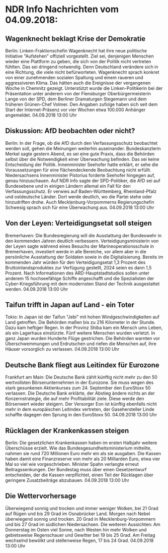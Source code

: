 # NDR Info Nachrichten vom 04.09.2018:


## Wagenknecht beklagt Krise der Demokratie
Berlin: Linken-Fraktionschefin Wagenknecht hat ihre neue politische Initiative "Aufstehen" offiziell vorgestellt. Ziel sei, denjenigen Menschen wieder eine Plattform zu geben, die sich von der Politik nicht vertreten fühlten. Das sei dringend notwendig. Denn Deutschland verändere sich in eine Richtung, die viele nicht befürworteten. Wagenknecht sprach konkret von einer zunehmenden sozialen Spaltung und einem raueren und aggressiveren Klima. Das hätten auch die Ereignisse der vergangenen Woche in Chemnitz gezeigt. Unterstützt wurde die Linken-Politikerin bei der Präsentation unter anderem von der Flensburger Oberbürgermeisterin Lange von der SPD, dem Berliner Dramaturgen Stegemann und dem früheren Grünen-Chef Volmer. Den Angaben zufolge haben sich seit dem Start der Internet-Präsenz vor vier Wochen etwa 100.000 Anhänger angemeldet. 04.09.2018 13:00 Uhr 

## Diskussion: AfD beobachten oder nicht?
Berlin: In der Frage, ob die AfD durch den Verfassungsschutz beobachtet werden soll, gehen die Meinungen weiterhin auseinander. Bundeskanzlerin Merkel sagte gestern Abend, es sei eine gute Praxis, dass die Behörden selbst über die Notwendigkeit einer Überwachung befinden. Das sei keine Entscheidung der Politik. Innenminister Seehofer hatte erklärt, er sehe die Voraussetzungen für eine flächendeckende Beobachtung nicht erfüllt. Niedersachsens Innenminister Pistorius forderte Seehofer hingegen auf, genau hinzuschauen. Auf NDR Info sagte der SPD-Politiker, die AfD sei auf Bundesebene und in einigen Ländern allemal ein Fall für den Verfassungsschutz. Er verwies auf Baden-Württemberg, Rheinland-Pfalz und ostdeutsche Länder. Dort werde deutlich, wo die Partei stehe oder hinzudriften drohe. Auch Mecklenburg-Vorpommerns Regierungschefin Schwesig sprach sich für eine Überwachung aus. 04.09.2018 13:00 Uhr 

## Von der Leyen: Verteidigungsetat soll steigen
Bremerhaven: Die Bundesregierung will die Ausstattung der Bundeswehr in den kommenden Jahren deutlich verbessern. Verteidigungsministerin von der Leyen sagte während eines Besuchs der Marineoperationsschule in Bremerhaven, investiert werde in alle Bereiche, vor allem aber in die persönliche Ausstattung der Soldaten sowie in die Digitalisierung. Bereits im kommenden Jahr würden für den Verteidigungsetat 1,3 Prozent des Bruttoinlandsproduktes zur Verfügung gestellt, 2024 seien es dann 1,5 Prozent. Nach Informationen des ARD-Hauptstadtstudios sollen unter anderem 15 hochseefähige Schiffe angeschafft und die Spezialisten der Cyber-Kriegsführung mit dem modernsten Stand der Technik ausgestattet werden. 04.09.2018 13:00 Uhr 

## Taifun trifft in Japan auf Land - ein Toter
Tokio: In Japan ist der Taifun "Jebi" mit hohen Windgeschwindigkeiten auf Land getroffen. Die Behörden maßen bis zu 216 Kilometer in der Stunde. Dazu kam heftiger Regen. In der Provinz Shiba kam ein Mensch ums Leben, als ein Lagerhaus einstürzte. Fünf weitere Menschen wurden verletzt. In ganz Japan wurden Hunderte Flüge gestrichen. Die Behörden warnten vor Überschwemmungen und Erdrutschen und riefen die Menschen auf, ihre Häuser vorsorglich zu verlassen. 04.09.2018 13:00 Uhr 

## Deutsche Bank fliegt aus Leitindex für Eurozone
Frankfurt am Main: Die Deutsche Bank zählt künftig nicht mehr zu den 50 wertvollsten Börsenunternehmen in der Eurozone. Sie muss wegen des stark gesunkenen Aktienkurses zum 24. September den EuroStoxx 50 verlassen. Die Deutsche Bank erklärte, der Abstieg ändere nichts an der Konzernstrategie, die auf mehr Profitabilität ziele. Diese werde den Börsenwert wieder steigern. Der Versorger Eon ist künftig ebenfalls nicht mehr in dem europäischen Leitindex vertreten, der Gasehersteller Linde schaffte dagegen den Sprung in den EuroStoxx 50. 04.09.2018 13:00 Uhr 

## Rücklagen der Krankenkassen steigen
Berlin: Die gesetzlichen Krankenkassen haben im ersten Halbjahr weitere Überschüsse erzielt. Wie das Bundesgesundheitsministerium mitteilte, nahmen sie rund 720 Millionen Euro mehr ein als sie ausgaben. Die Kassen haben damit eine Finanzreserve von mehr als 20 Milliarden Euro, etwa vier Mal so viel wie vorgeschrieben. Minister Spahn verlangte erneut Beitragssenkungen. Der Bundestag muss über einen Gesetzentwurf entscheiden, der die Kassen verpflichtet, einen Teil der Rücklagen über geringere Zusatzbeiträge abzubauen. 04.09.2018 13:00 Uhr 

## Die Wettervorhersage
Überwiegend sonnig und trocken und immer weniger Wolken, bei 21 Grad auf Rügen und bis 29 Grad im Osnabrücker Land. Morgen nach Nebel überwiegend sonnig und trocken. 20 Grad in Mecklenburg-Vorpommern und bis 27 Grad im südlichen Niedersachsen. Die weiteren Aussichten: Am Donnerstag im Osten viel Sonne, nach Westen hin mehr Wolken und gebietsweise Regenschauer und Gewitter bei 19 bis 25 Grad. Am Freitag wechselnd bewölkt und stellenweise Regen, 17 bis 24 Grad. 04.09.2018 13:00 Uhr 
